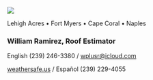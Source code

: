 ![](20253031340-20253031910-ABI-AL132025-GEOCOLOR-1000x1000.gif)


Lehigh Acres • Fort Myers • Cape Coral • Naples


### William Ramirez, Roof Estimator


English (239) 246-3380 / [wplusr@icloud.com](mailto:wplusr@icloud.com)


[weathersafe.us](https://weathersafe.us) / Español (239) 229-4055

